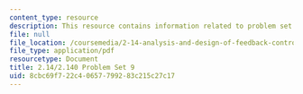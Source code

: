 ```yaml
---
content_type: resource
description: This resource contains information related to problem set 9.
file: null
file_location: /coursemedia/2-14-analysis-and-design-of-feedback-control-systems-spring-2014/8cbc69f722c40657799283c215c27c17_MIT2_14S14_Problem_Set_9.pdf
file_type: application/pdf
resourcetype: Document
title: 2.14/2.140 Problem Set 9
uid: 8cbc69f7-22c4-0657-7992-83c215c27c17
---
```

